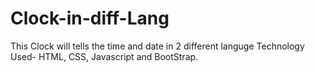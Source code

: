 # Clock-in-diff-Lang
This Clock will tells the time and date in 2 different languge
Technology Used- HTML, CSS, Javascript and BootStrap.
